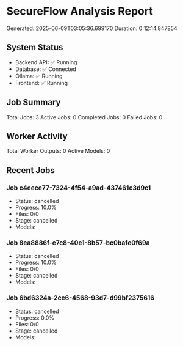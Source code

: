 # SecureFlow Analysis Report
Generated: 2025-06-09T03:05:36.699170
Duration: 0:12:14.847854

## System Status
- Backend API: ✅ Running
- Database: ✅ Connected
- Ollama: ✅ Running
- Frontend: ✅ Running

## Job Summary
Total Jobs: 3
Active Jobs: 0
Completed Jobs: 0
Failed Jobs: 0

## Worker Activity
Total Worker Outputs: 0
Active Models: 0

## Recent Jobs

### Job c4eece77-7324-4f54-a9ad-437461c3d9c1
- Status: cancelled
- Progress: 10.0%
- Files: 0/0
- Stage: cancelled
- Models: 

### Job 8ea8886f-e7c8-40e1-8b57-bc0bafe0f69a
- Status: cancelled
- Progress: 10.0%
- Files: 0/0
- Stage: cancelled
- Models: 

### Job 6bd6324a-2ce6-4568-93d7-d99bf2375616
- Status: cancelled
- Progress: 0.0%
- Files: 0/0
- Stage: cancelled
- Models: 
